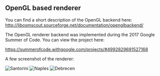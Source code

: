 ## OpenGL based renderer

You can find a short description of the OpenGL backend here:
http://libosmscout.sourceforge.net/documentation/openglbackend/

The OpenGL renderer backend was implemented during the 2017 Google Summer of Code.
You can view the project here:

https://summerofcode.withgoogle.com/projects/#4992829691527168

A few screenshot of the renderer:

![Santorini](http://i.imgur.com/DuyWuBW.png)
![Naples](http://i.imgur.com/8Z8ELhb.png)
![Debrecen](http://i.imgur.com/71Y9prA.png)
